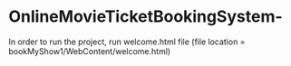 # OnlineMovieTicketBookingSystem-
In order to run the project, run welcome.html file (file location = bookMyShow1/WebContent/welcome.html)

